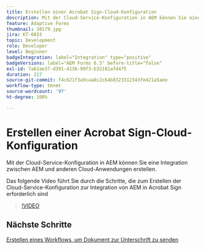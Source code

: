 ```yaml
---
title: Erstellen einer Acrobat Sign-Cloud-Konfiguration
description: Mit der Cloud-Service-Konfiguration in AEM können Sie eine Integration zwischen AEM und anderen Cloud-Anwendungen erstellen. Das folgende Video führt Sie durch die Schritte, die zum Erstellen der Cloud-Service-Konfiguration zur Integration von AEM in Acrobat Sign erforderlich sind.
feature: Adaptive Forms
thumbnail: 38179.jpg
jira: KT-6033
topic: Development
role: Developer
level: Beginner
badgeIntegration: label="Integration" type="positive"
badgeVersions: label="AEM Forms 6.5" before-title="false"
exl-id: 7a62ae37-d391-4136-99f3-b32181afd475
duration: 217
source-git-commit: f4c621f3a9caa8c2c64b8323312343fe421a5aee
workflow-type: tm+mt
source-wordcount: '97'
ht-degree: 100%

---
```


# Erstellen einer Acrobat Sign-Cloud-Konfiguration

Mit der Cloud-Service-Konfiguration in AEM können Sie eine Integration zwischen AEM und anderen Cloud-Anwendungen erstellen.

Das folgende Video führt Sie durch die Schritte, die zum Erstellen der Cloud-Service-Konfiguration zur Integration von AEM in Acrobat Sign erforderlich sind

>[!VIDEO](https://video.tv.adobe.com/v/327826?quality=12&learn=on&captions=ger)

## Nächste Schritte

[Erstellen eines Workflows, um Dokument zur Unterschrift zu senden](./create-workflow-to-send-document-for-signing.md)
